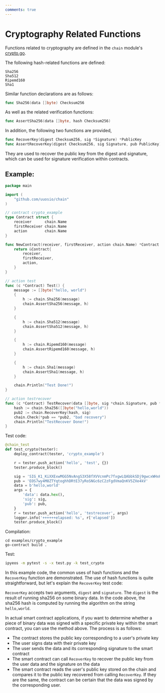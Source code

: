 ```yaml
---
comments: true
---
```


# Cryptography Related Functions

Functions related to cryptography are defined in the `chain` module's [crypto.go](https://github.com/uuosio/chain/blob/master/crypto.go).

The following hash-related functions are defined:

```
Sha256
Sha512
Ripemd160
Sha1
```

Similar function declarations are as follows:

```go
func Sha256(data []byte) Checksum256
```

As well as the related verification functions:

```go
func AssertSha256(data []byte, hash Checksum256)
```

In addition, the following two functions are provided,
```go
func RecoverKey(digest Checksum256, sig *Signature) *PublicKey
func AssertRecoverKey(digest Checksum256, sig Signature, pub PublicKey)
```

They are used to recover the public key from the digest and signature, which can be used for signature verification within contracts.


## Example:

```go
package main

import (
	"github.com/uuosio/chain"
)

// contract crypto_example
type Contract struct {
	receiver      chain.Name
	firstReceiver chain.Name
	action        chain.Name
}

func NewContract(receiver, firstReceiver, action chain.Name) *Contract {
	return &Contract{
		receiver,
		firstReceiver,
		action,
	}
}

// action test
func (c *Contract) Test() {
	message := []byte("hello, world")
	{
		h := chain.Sha256(message)
		chain.AssertSha256(message, h)
	}

	{
		h := chain.Sha512(message)
		chain.AssertSha512(message, h)
	}

	{
		h := chain.Ripemd160(message)
		chain.AssertRipemd160(message, h)
	}

	{
		h := chain.Sha1(message)
		chain.AssertSha1(message, h)
	}

	chain.Println("Test Done!")
}

// action testrecover
func (c *Contract) TestRecover(data []byte, sig *chain.Signature, pub *chain.PublicKey) {
	hash := chain.Sha256([]byte("hello,world"))
	pub2 := chain.RecoverKey(hash, sig)
	chain.Check(*pub == *pub2, "bad recovery")
	chain.Println("TestRecover Done!")
}
```

Test code:

```python
@chain_test
def test_crypto(tester):
    deploy_contract(tester, 'crypto_example')

    r = tester.push_action('hello', 'test', {})
    tester.produce_block()

    sig = 'SIG_K1_KiXXExwMGG5NvAngS3X58fXVVcnmPc7fxgwLQAbbkSDj9gwcxWHxHwgpUegSCfgp4nFMMgjLDAKSQWZ2NLEmcJJn1m2UUg'
    pub = 'EOS7wy4M8ZTYqtoghhDRtE37yRoSNGc6zC2zFgdVmaQnKV5ZXe4kV'
    data = b'hello,world'
    args = {
        'data': data.hex(),
        'sig': sig,
        'pub': pub,
    }
    r = tester.push_action('hello', 'testrecover', args)
    logger.info('++++++elapsed: %s', r['elapsed'])
    tester.produce_block()
```

Compilation:

```
cd examples/crypto_example
go-contract build .
```

Test:

```bash
ipyeos -m pytest -s -x test.py -k test_crypto
```

In this example code, the common uses of hash functions and the `RecoverKey` function are demonstrated. The use of hash functions is quite straightforward, but let's explain the `RecoverKey` test code:

`RecoverKey` accepts two arguments, `digest` and `signature`. The `digest` is the result of running sha256 on some binary data. In the code above, the sha256 hash is computed by running the algorithm on the string `hello,world`.

In actual smart contract applications, if you want to determine whether a piece of binary data was signed with a specific private key within the smart contract, you can use the method above. The process is as follows:

- The contract stores the public key corresponding to a user's private key
- The user signs data with their private key
- The user sends the data and its corresponding signature to the smart contract
- The smart contract can call `RecoverKey` to recover the public key from the user data and the signature on the data
- The smart contract reads the user's public key stored on the chain and compares it to the public key recovered from calling `RecoverKey`. If they are the same, the contract can be certain that the data was signed by the corresponding user.